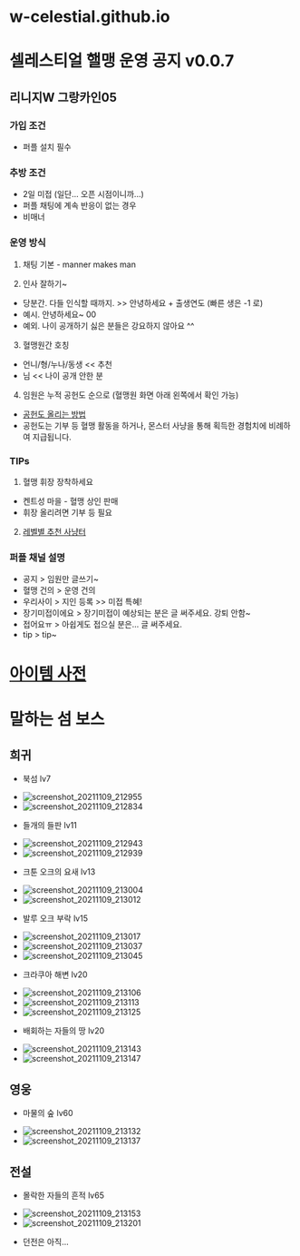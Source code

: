 # w-celestial.github.io

셀레스티얼 핼맹 운영 공지 v0.0.7
=============

리니지W 그랑카인05
-------------

### 가입 조건
- 퍼플 설치 필수

### 추방 조건
- 2일 미접 (일단... 오픈 시점이니까...)
- 퍼플 채팅에 계속 반응이 없는 경우
- 비매너

### 운영 방식
1. 채팅 기본 - manner makes man

2. 인사 잘하기~
- 당분간. 다들 인식할 때까지. >> 안녕하세요 + 출생연도 (빠른 생은 -1 로)
- 예시. 안녕하세요~ 00
- 예외. 나이 공개하기 싫은 분들은 강요하지 않아요 ^^

3. 혈맹원간 호칭
- 언니/형/누나/동생 << 추천
- 님 << 나이 공개 안한 분

4. 임원은 누적 공헌도 순으로 (혈맹원 화면 아래 왼쪽에서 확인 가능)
- [공헌도 올리는 방법](https://lineagew.plaync.com/kr/guidebook/view?title=%ED%98%88%EB%A7%B9%20%EC%BD%98%ED%85%90%EC%B8%A0#paragraph-2)
- 공헌도는 기부 등 혈맹 활동을 하거나, 몬스터 사냥을 통해 획득한 경험치에 비례하여 지급됩니다.

### TIPs

1. 혈맹 휘장 장착하세요
- 켄트성 마을 - 혈맹 상인 판매
- 휘장 올리려면 기부 등 필요

2. [레벨별 추천 사냥터](https://lineagew.plaync.com/kr/guidebook/view?title=%EB%A0%88%EB%B2%A8%EB%B3%84%20%EC%B6%94%EC%B2%9C%20%EC%82%AC%EB%83%A5%ED%84%B0)

### 퍼플 채널 설명
- 공지 > 임원만 글쓰기~
- 혈맹 건의 > 운영 건의
- 우리사이 > 지인 등록 >> 미접 특혜!
- 장기미접이에요 > 장기미접이 예상되는 분은 글 써주세요. 강퇴 안함~
- 접어요ㅠ > 아쉽게도 접으실 분은... 글 써주세요.
- tip > tip~

[아이템 사전](https://lineagew.plaync.com/kr/info/item/)
=============

# 말하는 섬 보스

## 희귀
- 북섬 lv7
* ![screenshot_20211109_212955](https://user-images.githubusercontent.com/7650492/140925362-3a92a621-515c-4f0d-8e8a-9c9b401df51c.jpg)
* ![screenshot_20211109_212834](https://user-images.githubusercontent.com/7650492/140925438-26ea18a1-cbe9-44e5-b9a1-e5de3ff3d98b.jpg)

- 들개의 들판 lv11
* ![screenshot_20211109_212943](https://user-images.githubusercontent.com/7650492/140925512-2db5723c-da6f-45fd-9a25-a0ef70fca563.jpg)
* ![screenshot_20211109_212939](https://user-images.githubusercontent.com/7650492/140925525-5173f8ef-eb22-4a8d-a109-b62e25f19eea.jpg)

- 크툰 오크의 요새 lv13
* ![screenshot_20211109_213004](https://user-images.githubusercontent.com/7650492/140925609-a9157e18-d8b1-4310-8608-bffa8520f263.jpg)
* ![screenshot_20211109_213012](https://user-images.githubusercontent.com/7650492/140925624-714ca0c3-0ce9-4aa0-b23f-fa26d7423bef.jpg)

- 발루 오크 부락 lv15
* ![screenshot_20211109_213017](https://user-images.githubusercontent.com/7650492/140925666-173150eb-b068-47ad-adaa-95821d8ec834.jpg)
* ![screenshot_20211109_213037](https://user-images.githubusercontent.com/7650492/140925679-df896886-e1bf-4042-a2d1-357079bcf817.jpg)
* ![screenshot_20211109_213045](https://user-images.githubusercontent.com/7650492/140925701-6447a745-7b05-4f9b-a756-372f0094fb14.jpg)

- 크라쿠아 해변 lv20
* ![screenshot_20211109_213106](https://user-images.githubusercontent.com/7650492/140925767-2ae831bb-ef7c-46c5-a9aa-20758250a211.jpg)
* ![screenshot_20211109_213113](https://user-images.githubusercontent.com/7650492/140925785-986696cb-3926-47a9-8f10-f4158bb8dcea.jpg)
* ![screenshot_20211109_213125](https://user-images.githubusercontent.com/7650492/140925833-aad23a26-27a8-4ee2-bde2-1cbed75f9598.jpg)

- 배회하는 자들의 땅 lv20
* ![screenshot_20211109_213143](https://user-images.githubusercontent.com/7650492/140925904-908335f4-3f17-4ef7-a39d-83bc42e54ad2.jpg)
* ![screenshot_20211109_213147](https://user-images.githubusercontent.com/7650492/140925940-9c9f9816-5c91-4a4c-aca2-e97b0243c2e6.jpg)

## 영웅
- 마물의 숲 lv60
* ![screenshot_20211109_213132](https://user-images.githubusercontent.com/7650492/140925992-d6387b43-9f80-44d6-aa2a-bc301ad1c5dd.jpg)
* ![screenshot_20211109_213137](https://user-images.githubusercontent.com/7650492/140926000-93049580-e0ca-4a46-99ab-b82686324f6b.jpg)

## 전설
- 몰락한 자들의 흔적 lv65
* ![screenshot_20211109_213153](https://user-images.githubusercontent.com/7650492/140926011-666fac12-0a9d-4ca4-a756-6d295823f2a7.jpg)
* ![screenshot_20211109_213201](https://user-images.githubusercontent.com/7650492/140926026-e2cd1351-408e-43ec-977e-8e656a22906c.jpg)

- 던전은 아직...
